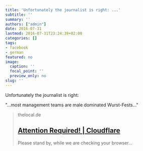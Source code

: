 ```yaml
---
title: 'Unfortunately the journalist is right: ...'
subtitle: ''
summary: ''
authors: ["admin"]
date: 2016-07-31
lastmod: 2016-07-31T23:24:39+02:00
categories: []
tags:
- facebook
- german
featured: no
image:
  caption: ''
  focal_point: ''
  preview_only: no
slug: ''
---
```

Unfortunately the journalist is right:

"...most management teams are male dominated Wurst-Fests..."
> thelocal.de
> ## [Attention Required! | Cloudflare](http://www.thelocal.de/20160729/how-the-berlin-startup-scene-is-wasting-its-potential)
>
>Please stand by, while we are checking your browser...


